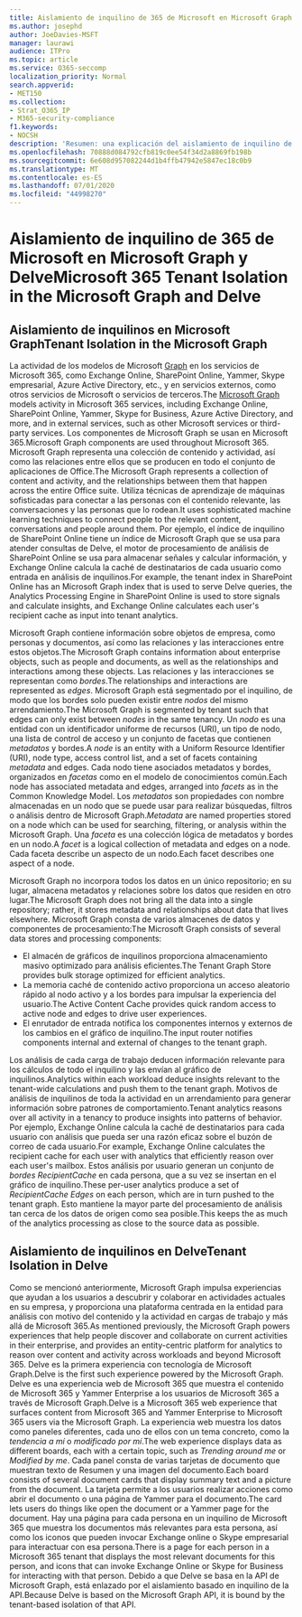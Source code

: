 ```yaml
---
title: Aislamiento de inquilino de 365 de Microsoft en Microsoft Graph y Delve
ms.author: josephd
author: JoeDavies-MSFT
manager: laurawi
audience: ITPro
ms.topic: article
ms.service: O365-seccomp
localization_priority: Normal
search.appverid:
- MET150
ms.collection:
- Strat_O365_IP
- M365-security-compliance
f1.keywords:
- NOCSH
description: 'Resumen: una explicación del aislamiento de inquilino de Microsoft 365 en Microsoft Graph y en Delve.'
ms.openlocfilehash: 70888d084792cfb819c0ee54f34d2a8869fb198b
ms.sourcegitcommit: 6e608d957082244d1b4ffb47942e5847ec18c0b9
ms.translationtype: MT
ms.contentlocale: es-ES
ms.lasthandoff: 07/01/2020
ms.locfileid: "44998270"
---
```

# <a name="microsoft-365-tenant-isolation-in-the-microsoft-graph-and-delve"></a><span data-ttu-id="bc64d-103">Aislamiento de inquilino de 365 de Microsoft en Microsoft Graph y Delve</span><span class="sxs-lookup"><span data-stu-id="bc64d-103">Microsoft 365 Tenant Isolation in the Microsoft Graph and Delve</span></span>

## <a name="tenant-isolation-in-the-microsoft-graph"></a><span data-ttu-id="bc64d-104">Aislamiento de inquilinos en Microsoft Graph</span><span class="sxs-lookup"><span data-stu-id="bc64d-104">Tenant Isolation in the Microsoft Graph</span></span>

<span data-ttu-id="bc64d-105">La actividad de los modelos de Microsoft [Graph](https://developer.microsoft.com/graph) en los servicios de Microsoft 365, como Exchange Online, SharePoint Online, Yammer, Skype empresarial, Azure Active Directory, etc., y en servicios externos, como otros servicios de Microsoft o servicios de terceros.</span><span class="sxs-lookup"><span data-stu-id="bc64d-105">The [Microsoft Graph](https://developer.microsoft.com/graph) models activity in Microsoft 365 services, including Exchange Online, SharePoint Online, Yammer, Skype for Business, Azure Active Directory, and more, and in external services, such as other Microsoft services or third-party services.</span></span> <span data-ttu-id="bc64d-106">Los componentes de Microsoft Graph se usan en Microsoft 365.</span><span class="sxs-lookup"><span data-stu-id="bc64d-106">Microsoft Graph components are used throughout Microsoft 365.</span></span> <span data-ttu-id="bc64d-107">Microsoft Graph representa una colección de contenido y actividad, así como las relaciones entre ellos que se producen en todo el conjunto de aplicaciones de Office.</span><span class="sxs-lookup"><span data-stu-id="bc64d-107">The Microsoft Graph represents a collection of content and activity, and the relationships between them that happen across the entire Office suite.</span></span> <span data-ttu-id="bc64d-108">Utiliza técnicas de aprendizaje de máquinas sofisticadas para conectar a las personas con el contenido relevante, las conversaciones y las personas que lo rodean.</span><span class="sxs-lookup"><span data-stu-id="bc64d-108">It uses sophisticated machine learning techniques to connect people to the relevant content, conversations and people around them.</span></span> <span data-ttu-id="bc64d-109">Por ejemplo, el índice de inquilino de SharePoint Online tiene un índice de Microsoft Graph que se usa para atender consultas de Delve, el motor de procesamiento de análisis de SharePoint Online se usa para almacenar señales y calcular información, y Exchange Online calcula la caché de destinatarios de cada usuario como entrada en análisis de inquilinos.</span><span class="sxs-lookup"><span data-stu-id="bc64d-109">For example, the tenant index in SharePoint Online has an Microsoft Graph index that is used to serve Delve queries, the Analytics Processing Engine in SharePoint Online is used to store signals and calculate insights, and Exchange Online calculates each user's recipient cache as input into tenant analytics.</span></span>

<span data-ttu-id="bc64d-110">Microsoft Graph contiene información sobre objetos de empresa, como personas y documentos, así como las relaciones y las interacciones entre estos objetos.</span><span class="sxs-lookup"><span data-stu-id="bc64d-110">The Microsoft Graph contains information about enterprise objects, such as people and documents, as well as the relationships and interactions among these objects.</span></span> <span data-ttu-id="bc64d-111">Las relaciones y las interacciones se representan como *bordes*.</span><span class="sxs-lookup"><span data-stu-id="bc64d-111">The relationships and interactions are represented as *edges*.</span></span> <span data-ttu-id="bc64d-112">Microsoft Graph está segmentado por el inquilino, de modo que los bordes solo pueden existir entre *nodos* del mismo arrendamiento.</span><span class="sxs-lookup"><span data-stu-id="bc64d-112">The Microsoft Graph is segmented by tenant such that edges can only exist between *nodes* in the same tenancy.</span></span> <span data-ttu-id="bc64d-113">Un *nodo* es una entidad con un identificador uniforme de recursos (URI), un tipo de nodo, una lista de control de acceso y un conjunto de facetas que contienen *metadatos* y bordes.</span><span class="sxs-lookup"><span data-stu-id="bc64d-113">A *node* is an entity with a Uniform Resource Identifier (URI), node type, access control list, and a set of facets containing *metadata* and edges.</span></span> <span data-ttu-id="bc64d-114">Cada nodo tiene asociados metadatos y bordes, organizados en *facetas* como en el modelo de conocimientos común.</span><span class="sxs-lookup"><span data-stu-id="bc64d-114">Each node has associated metadata and edges, arranged into *facets* as in the Common Knowledge Model.</span></span> <span data-ttu-id="bc64d-115">Los *metadatos* son propiedades con nombre almacenadas en un nodo que se puede usar para realizar búsquedas, filtros o análisis dentro de Microsoft Graph.</span><span class="sxs-lookup"><span data-stu-id="bc64d-115">*Metadata* are named properties stored on a node which can be used for searching, filtering, or analysis within the Microsoft Graph.</span></span> <span data-ttu-id="bc64d-116">Una *faceta* es una colección lógica de metadatos y bordes en un nodo.</span><span class="sxs-lookup"><span data-stu-id="bc64d-116">A *facet* is a logical collection of metadata and edges on a node.</span></span> <span data-ttu-id="bc64d-117">Cada faceta describe un aspecto de un nodo.</span><span class="sxs-lookup"><span data-stu-id="bc64d-117">Each facet describes one aspect of a node.</span></span> 

<span data-ttu-id="bc64d-118">Microsoft Graph no incorpora todos los datos en un único repositorio; en su lugar, almacena metadatos y relaciones sobre los datos que residen en otro lugar.</span><span class="sxs-lookup"><span data-stu-id="bc64d-118">The Microsoft Graph does not bring all the data into a single repository; rather, it stores metadata and relationships about data that lives elsewhere.</span></span> <span data-ttu-id="bc64d-119">Microsoft Graph consta de varios almacenes de datos y componentes de procesamiento:</span><span class="sxs-lookup"><span data-stu-id="bc64d-119">The Microsoft Graph consists of several data stores and processing components:</span></span>

- <span data-ttu-id="bc64d-120">El almacén de gráficos de inquilinos proporciona almacenamiento masivo optimizado para análisis eficientes.</span><span class="sxs-lookup"><span data-stu-id="bc64d-120">The Tenant Graph Store provides bulk storage optimized for efficient analytics.</span></span>
- <span data-ttu-id="bc64d-121">La memoria caché de contenido activo proporciona un acceso aleatorio rápido al nodo activo y a los bordes para impulsar la experiencia del usuario.</span><span class="sxs-lookup"><span data-stu-id="bc64d-121">The Active Content Cache provides quick random access to active node and edges to drive user experiences.</span></span>
- <span data-ttu-id="bc64d-122">El enrutador de entrada notifica los componentes internos y externos de los cambios en el gráfico de inquilino.</span><span class="sxs-lookup"><span data-stu-id="bc64d-122">The input router notifies components internal and external of changes to the tenant graph.</span></span>

<span data-ttu-id="bc64d-123">Los análisis de cada carga de trabajo deducen información relevante para los cálculos de todo el inquilino y las envían al gráfico de inquilinos.</span><span class="sxs-lookup"><span data-stu-id="bc64d-123">Analytics within each workload deduce insights relevant to the tenant-wide calculations and push them to the tenant graph.</span></span> <span data-ttu-id="bc64d-124">Motivos de análisis de inquilinos de toda la actividad en un arrendamiento para generar información sobre patrones de comportamiento.</span><span class="sxs-lookup"><span data-stu-id="bc64d-124">Tenant analytics reasons over all activity in a tenancy to produce insights into patterns of behavior.</span></span> <span data-ttu-id="bc64d-125">Por ejemplo, Exchange Online calcula la caché de destinatarios para cada usuario con análisis que pueda ser una razón eficaz sobre el buzón de correo de cada usuario.</span><span class="sxs-lookup"><span data-stu-id="bc64d-125">For example, Exchange Online calculates the recipient cache for each user with analytics that efficiently reason over each user's mailbox.</span></span> <span data-ttu-id="bc64d-126">Estos análisis por usuario generan un conjunto de *bordes RecipientCache* en cada persona, que a su vez se insertan en el gráfico de inquilino.</span><span class="sxs-lookup"><span data-stu-id="bc64d-126">These per-user analytics produce a set of *RecipientCache Edges* on each person, which are in turn pushed to the tenant graph.</span></span> <span data-ttu-id="bc64d-127">Esto mantiene la mayor parte del procesamiento de análisis tan cerca de los datos de origen como sea posible.</span><span class="sxs-lookup"><span data-stu-id="bc64d-127">This keeps the as much of the analytics processing as close to the source data as possible.</span></span>

## <a name="tenant-isolation-in-delve"></a><span data-ttu-id="bc64d-128">Aislamiento de inquilinos en Delve</span><span class="sxs-lookup"><span data-stu-id="bc64d-128">Tenant Isolation in Delve</span></span>

<span data-ttu-id="bc64d-129">Como se mencionó anteriormente, Microsoft Graph impulsa experiencias que ayudan a los usuarios a descubrir y colaborar en actividades actuales en su empresa, y proporciona una plataforma centrada en la entidad para análisis con motivo del contenido y la actividad en cargas de trabajo y más allá de Microsoft 365.</span><span class="sxs-lookup"><span data-stu-id="bc64d-129">As mentioned previously, the Microsoft Graph powers experiences that help people discover and collaborate on current activities in their enterprise, and provides an entity-centric platform for analytics to reason over content and activity across workloads and beyond Microsoft 365.</span></span> <span data-ttu-id="bc64d-130">Delve es la primera experiencia con tecnología de Microsoft Graph.</span><span class="sxs-lookup"><span data-stu-id="bc64d-130">Delve is the first such experience powered by the Microsoft Graph.</span></span>
<span data-ttu-id="bc64d-131">Delve es una experiencia web de Microsoft 365 que muestra el contenido de Microsoft 365 y Yammer Enterprise a los usuarios de Microsoft 365 a través de Microsoft Graph.</span><span class="sxs-lookup"><span data-stu-id="bc64d-131">Delve is a Microsoft 365 web experience that surfaces content from Microsoft 365 and Yammer Enterprise to Microsoft 365 users via the Microsoft Graph.</span></span> <span data-ttu-id="bc64d-132">La experiencia web muestra los datos como paneles diferentes, cada uno de ellos con un tema concreto, como la *tendencia a mí* o *modificado por mí*.</span><span class="sxs-lookup"><span data-stu-id="bc64d-132">The web experience displays data as different boards, each with a certain topic, such as *Trending around me* or *Modified by me*.</span></span> <span data-ttu-id="bc64d-133">Cada panel consta de varias tarjetas de documento que muestran texto de Resumen y una imagen del documento.</span><span class="sxs-lookup"><span data-stu-id="bc64d-133">Each board consists of several document cards that display summary text and a picture from the document.</span></span> <span data-ttu-id="bc64d-134">La tarjeta permite a los usuarios realizar acciones como abrir el documento o una página de Yammer para el documento.</span><span class="sxs-lookup"><span data-stu-id="bc64d-134">The card lets users do things like open the document or a Yammer page for the document.</span></span> <span data-ttu-id="bc64d-135">Hay una página para cada persona en un inquilino de Microsoft 365 que muestra los documentos más relevantes para esta persona, así como los iconos que pueden invocar Exchange online o Skype empresarial para interactuar con esa persona.</span><span class="sxs-lookup"><span data-stu-id="bc64d-135">There is a page for each person in a Microsoft 365 tenant that displays the most relevant documents for this person, and icons that can invoke Exchange Online or Skype for Business for interacting with that person.</span></span> <span data-ttu-id="bc64d-136">Debido a que Delve se basa en la API de Microsoft Graph, está enlazado por el aislamiento basado en inquilino de la API.</span><span class="sxs-lookup"><span data-stu-id="bc64d-136">Because Delve is based on the Microsoft Graph API, it is bound by the tenant-based isolation of that API.</span></span>